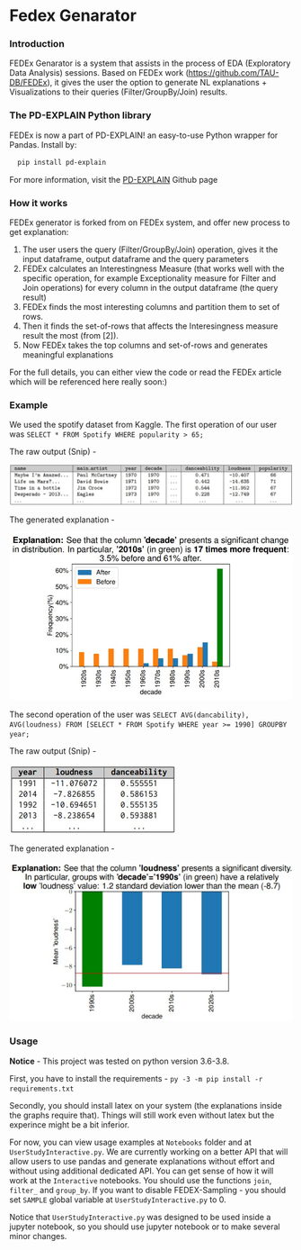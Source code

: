 
# Fedex Genarator
### Introduction
FEDEx Genarator is a system that assists in the process of EDA (Exploratory Data Analysis) sessions. Based on FEDEx work (https://github.com/TAU-DB/FEDEx), it gives the user the option to generate NL explanations + Visualizations to their queries (Filter/GroupBy/Join) results.

### The PD-EXPLAIN Python library
FEDEx is now a part of PD-EXPLAIN! an easy-to-use Python wrapper for Pandas. 
Install by:
```bash
  pip install pd-explain
```
For more information, visit the [PD-EXPLAIN](https://github.com/analysis-bots/pd-explain) Github page


### How it works
FEDEx generator is forked from on FEDEx system, and offer new process to get explanation:

1. The user users the query (Filter/GroupBy/Join) operation, gives it the input dataframe, output dataframe and the query parameters
3. FEDEx calculates an Interestingness Measure (that works well with the specific operation, for example Exceptionality measure for Filter and Join operations) for every column in the output dataframe (the query result)
4. FEDEx finds the most interesting columns and partition them to set of rows.
5. Then it finds the set-of-rows that affects the Interesingness measure result the most (from [2]).
6. Now FEDEx takes the top columns and set-of-rows and generates meaningful explanations

For the full details, you can either view the code or read the FEDEx article which will be referenced here really soon:)

### Example
We used the spotify dataset from Kaggle.
The first operation of our user was `SELECT * FROM Spotify WHERE popularity > 65;`

The raw output (Snip) -

![Filter output](Images/filter_result.jpg)

The generated explanation -

![Filter explanation](Images/filter_explanation.jpg)

The second operation of the user was `SELECT AVG(dancability), AVG(loudness) FROM [SELECT * FROM Spotify WHERE year >= 1990] GROUPBY year;`

The raw output (Snip) -

![GroupBy output](Images/groupby_result.jpg)

The generated explanation -

![GroupBy explanation](Images/groupby_explanation.jpg)

### Usage

**Notice** - This project was tested on python version 3.6-3.8. 

First, you have to install the requirements - `py -3 -m pip install -r requirements.txt`

Secondly, you should install latex on your system (the explanations inside the graphs require that). Things will still work even without latex but the experince might be a bit inferior.

For now, you can view usage examples at `Notebooks` folder and at `UserStudyInteractive.py`.  We are currently working on a better API that will allow users to use pandas and generate explanations without effort and without using additional dedicated API. You can get sense of how it will work at the `Interactive` notebooks. You should use the functions `join`, `filter_` and `group_by`. If you want to disable FEDEX-Sampling - you should set `SAMPLE` global variable at `UserStudyInteractive.py` to 0. 

Notice that `UserStudyInteractive.py` was designed to be used inside a jupyter notebook, so you should use jupyter notebook or to make several minor changes.
